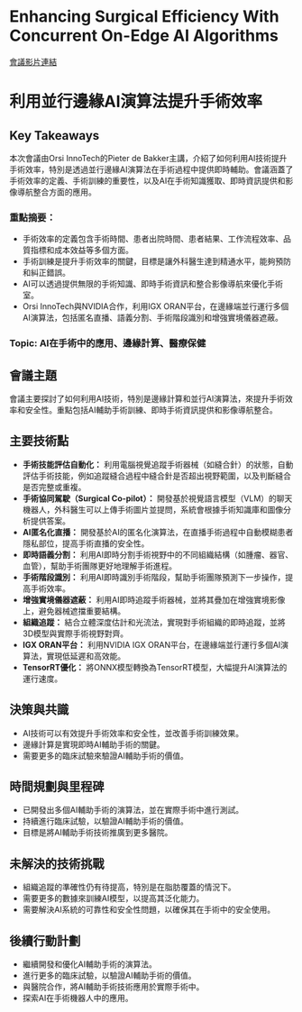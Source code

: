 # Enhancing Surgical Efficiency With Concurrent On-Edge AI Algorithms
[會議影片連結](https://www.nvidia.com/gtc/session-catalog/?search=Enhancing%20Surgical%20Efficiency%20With%20Concurrent%20On-Edge%20AI%20Algorithms&tab.catalogallsessionstab=16566177511100015Kus#/session/1726158054238001rcqT)
# 利用並行邊緣AI演算法提升手術效率

## Key Takeaways
本次會議由Orsi InnoTech的Pieter de Bakker主講，介紹了如何利用AI技術提升手術效率，特別是透過並行邊緣AI演算法在手術過程中提供即時輔助。會議涵蓋了手術效率的定義、手術訓練的重要性，以及AI在手術知識獲取、即時資訊提供和影像導航整合方面的應用。
### 重點摘要：
*   手術效率的定義包含手術時間、患者出院時間、患者結果、工作流程效率、品質指標和成本效益等多個方面。
*   手術訓練是提升手術效率的關鍵，目標是讓外科醫生達到精通水平，能夠預防和糾正錯誤。
*   AI可以透過提供無限的手術知識、即時手術資訊和整合影像導航來優化手術室。
*   Orsi InnoTech與NVIDIA合作，利用IGX ORAN平台，在邊緣端並行運行多個AI演算法，包括匿名直播、語義分割、手術階段識別和增強實境儀器遮蔽。
### Topic: AI在手術中的應用、邊緣計算、醫療保健

## 會議主題
會議主要探討了如何利用AI技術，特別是邊緣計算和並行AI演算法，來提升手術效率和安全性。重點包括AI輔助手術訓練、即時手術資訊提供和影像導航整合。

## 主要技術點
*   **手術技能評估自動化：** 利用電腦視覺追蹤手術器械（如縫合針）的狀態，自動評估手術技能，例如追蹤縫合過程中縫合針是否超出視野範圍，以及判斷縫合是否完整或重複。
*   **手術協同駕駛（Surgical Co-pilot）：** 開發基於視覺語言模型（VLM）的聊天機器人，外科醫生可以上傳手術圖片並提問，系統會根據手術知識庫和圖像分析提供答案。
*   **AI匿名化直播：** 開發基於AI的匿名化演算法，在直播手術過程中自動模糊患者隱私部位，提高手術直播的安全性。
*   **即時語義分割：** 利用AI即時分割手術視野中的不同組織結構（如腫瘤、器官、血管），幫助手術團隊更好地理解手術進程。
*   **手術階段識別：** 利用AI即時識別手術階段，幫助手術團隊預測下一步操作，提高手術效率。
*   **增強實境儀器遮蔽：** 利用AI即時追蹤手術器械，並將其疊加在增強實境影像上，避免器械遮擋重要結構。
*   **組織追蹤：** 結合立體深度估計和光流法，實現對手術組織的即時追蹤，並將3D模型與實際手術視野對齊。
*   **IGX ORAN平台：** 利用NVIDIA IGX ORAN平台，在邊緣端並行運行多個AI演算法，實現低延遲和高效能。
*   **TensorRT優化：** 將ONNX模型轉換為TensorRT模型，大幅提升AI演算法的運行速度。

## 決策與共識
*   AI技術可以有效提升手術效率和安全性，並改善手術訓練效果。
*   邊緣計算是實現即時AI輔助手術的關鍵。
*   需要更多的臨床試驗來驗證AI輔助手術的價值。

## 時間規劃與里程碑
*   已開發出多個AI輔助手術的演算法，並在實際手術中進行測試。
*   持續進行臨床試驗，以驗證AI輔助手術的價值。
*   目標是將AI輔助手術技術推廣到更多醫院。

## 未解決的技術挑戰
*   組織追蹤的準確性仍有待提高，特別是在脂肪覆蓋的情況下。
*   需要更多的數據來訓練AI模型，以提高其泛化能力。
*   需要解決AI系統的可靠性和安全性問題，以確保其在手術中的安全使用。

## 後續行動計劃
*   繼續開發和優化AI輔助手術的演算法。
*   進行更多的臨床試驗，以驗證AI輔助手術的價值。
*   與醫院合作，將AI輔助手術技術應用於實際手術中。
*   探索AI在手術機器人中的應用。
